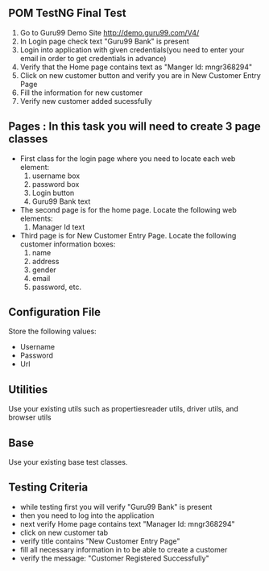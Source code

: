 ## POM TestNG Final Test
1) Go to Guru99 Demo Site http://demo.guru99.com/V4/
2) In Login page check text "Guru99 Bank" is present
3) Login into application with given credentials(you need to enter your email in order to get credentials in advance)
4) Verify that the Home page contains text as "Manger Id: mngr368294"
5) Click on new customer button and verify you are in New Customer Entry Page
6) Fill the information for new customer
7) Verify new customer added sucessfully

## Pages : In this task you will need to create 3 page classes
- First class for the login page where you need to locate each web element: 
  1) username box 
  2) password box 
  3) Login button 
  4) Guru99 Bank text 
- The second page is for the home page. Locate the following web elements:
  1) Manager Id text
- Third page is for New Customer Entry Page. Locate the following customer information boxes:
  1) name
  2) address
  3) gender
  4) email
  5) password, etc.
  
## Configuration File
Store the following values:
  - Username 
  - Password
  - Url
        
## Utilities
Use your existing utils such as propertiesreader utils, driver utils, and browser utils

## Base
Use your existing base test classes.
        
## Testing Criteria
- while testing first you will verify "Guru99 Bank" is present
- then you need to log into the application
- next verify Home page contains text "Manager Id: mngr368294"
- click on new customer tab 
- verify title contains "New Customer Entry Page"
- fill all necessary information in to be able to create a customer 
- verify the message: "Customer Registered Successfully"